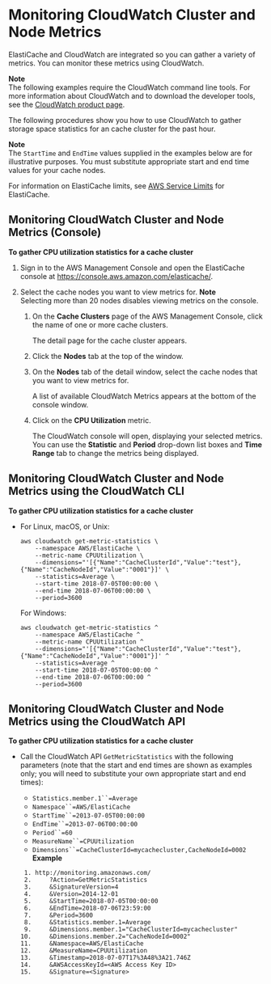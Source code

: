 # Monitoring CloudWatch Cluster and Node Metrics<a name="CloudWatchMetrics"></a>

ElastiCache and CloudWatch are integrated so you can gather a variety of metrics\. You can monitor these metrics using CloudWatch\. 

**Note**  
The following examples require the CloudWatch command line tools\. For more information about CloudWatch and to download the developer tools, see the [ CloudWatch product page](https://aws.amazon.com/cloudwatch)\. 

The following procedures show you how to use CloudWatch to gather storage space statistics for an cache cluster for the past hour\. 

**Note**  
The `StartTime` and `EndTime` values supplied in the examples below are for illustrative purposes\. You must substitute appropriate start and end time values for your cache nodes\.

For information on ElastiCache limits, see [AWS Service Limits](https://docs.aws.amazon.com/general/latest/gr/aws_service_limits.html#limits_elasticache) for ElastiCache\.

## Monitoring CloudWatch Cluster and Node Metrics \(Console\)<a name="CloudWatchMetrics.CON"></a>

 **To gather CPU utilization statistics for a cache cluster** 

1. Sign in to the AWS Management Console and open the ElastiCache console at [ https://console\.aws\.amazon\.com/elasticache/](https://console.aws.amazon.com/elasticache/)\.

1. Select the cache nodes you want to view metrics for\. 
**Note**  
Selecting more than 20 nodes disables viewing metrics on the console\.

   1. On the **Cache Clusters** page of the AWS Management Console, click the name of one or more cache clusters\.

      The detail page for the cache cluster appears\. 

   1. Click the **Nodes** tab at the top of the window\.

   1. On the **Nodes** tab of the detail window, select the cache nodes that you want to view metrics for\.

      A list of available CloudWatch Metrics appears at the bottom of the console window\. 

   1. Click on the **CPU Utilization** metric\. 

      The CloudWatch console will open, displaying your selected metrics\. You can use the **Statistic** and **Period** drop\-down list boxes and **Time Range** tab to change the metrics being displayed\. 

## Monitoring CloudWatch Cluster and Node Metrics using the CloudWatch CLI<a name="CloudWatchMetrics.CLI"></a>

 **To gather CPU utilization statistics for a cache cluster** 
+ For Linux, macOS, or Unix:

  ```
  aws cloudwatch get-metric-statistics \
      --namespace AWS/ElastiCache \
      --metric-name CPUUtilization \
      --dimensions="'[{"Name":"CacheClusterId","Value":"test"},{"Name":"CacheNodeId","Value":"0001"}]' \					
      --statistics=Average \
      --start-time 2018-07-05T00:00:00 \
      --end-time 2018-07-06T00:00:00 \
      --period=3600
  ```

  For Windows:

  ```
  aws cloudwatch get-metric-statistics ^
      --namespace AWS/ElastiCache ^
      --metric-name CPUUtilization ^
      --dimensions="'[{"Name":"CacheClusterId","Value":"test"},{"Name":"CacheNodeId","Value":"0001"}]' ^
      --statistics=Average ^
      --start-time 2018-07-05T00:00:00 ^
      --end-time 2018-07-06T00:00:00 ^
      --period=3600
  ```

## Monitoring CloudWatch Cluster and Node Metrics using the CloudWatch API<a name="CloudWatchMetrics.API"></a>

 **To gather CPU utilization statistics for a cache cluster** 
+ Call the CloudWatch API `GetMetricStatistics` with the following parameters \(note that the start and end times are shown as examples only; you will need to substitute your own appropriate start and end times\):
  + `Statistics.member.1``=Average`
  + `Namespace``=AWS/ElastiCache`
  + `StartTime``=2013-07-05T00:00:00`
  + `EndTime``=2013-07-06T00:00:00`
  + `Period``=60`
  + `MeasureName``=CPUUtilization`
  + `Dimensions``=CacheClusterId=mycachecluster,CacheNodeId=0002`  
**Example**  

  ```
   1. http://monitoring.amazonaws.com/
   2.     ?Action=GetMetricStatistics
   3.     &SignatureVersion=4
   4.     &Version=2014-12-01
   5.     &StartTime=2018-07-05T00:00:00
   6.     &EndTime=2018-07-06T23:59:00
   7.     &Period=3600
   8.     &Statistics.member.1=Average
   9.     &Dimensions.member.1="CacheClusterId=mycachecluster"
  10.     &Dimensions.member.2="CacheNodeId=0002"
  11.     &Namespace=AWS/ElastiCache
  12.     &MeasureName=CPUUtilization						
  13.     &Timestamp=2018-07-07T17%3A48%3A21.746Z
  14.     &AWSAccessKeyId=<AWS Access Key ID>
  15.     &Signature=<Signature>
  ```